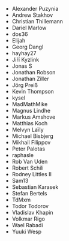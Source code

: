 - Alexander Puzynia
- Andrew Stakhov
- Christian Thillemann
- Dariel Marlow
- dos36
- Elijah
- Georg Dangl
- hayhay27
- Jiří Kyzlink
- Jonas S
- Jonathan Robson
- Jonathan Ziller
- Jörg Preiß
- Kevin Thompson
- kysel
- MadMathMike
- Magnus Lindhe
- Markus Amshove
- Matthias Koch
- Melvyn Laïly
- Michael Bisbjerg
- Mikhail Filippov
- Peter Palotas
- raphasle
- Rob Van Uden
- Robert Schili
- Rodney Littles II
- Sam13
- Sebastian Karasek
- Stefan Bertels
- TdMxm
- Todor Todorov
- Vladislav Khapin
- Volkmar Rigo
- Wael Rabadi
- Yuuki Wesp
